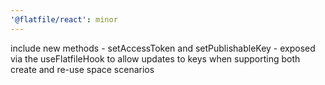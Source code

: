 ```yaml
---
'@flatfile/react': minor
---
```


include new methods - setAccessToken and setPublishableKey - exposed via the useFlatfileHook to allow updates to keys when supporting both create and re-use space scenarios
